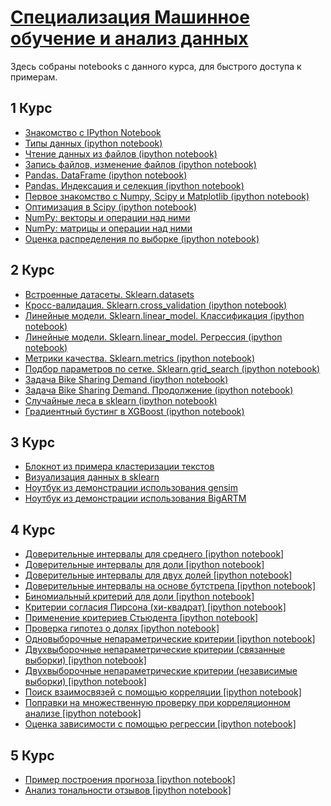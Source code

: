 # [Специализация Машинное обучение и анализ данных](https://www.coursera.org/specializations/machine-learning-data-analysis)

Здесь собраны notebooks с данного курса, для быстрого доступа к примерам.

## 1 Курс
- [Знакомство с IPython Notebook](https://github.com/totaki/yandex-mfti-materials/blob/master/course_1)
- [Типы данных (ipython notebook)](https://github.com/totaki/yandex-mfti-materials/blob/master/course_1/Types_in_Python.ipynb)
- [Чтение данных из файлов (ipython notebook)](https://github.com/totaki/yandex-mfti-materials/blob/master/course_1/ipython_files_data_reading.ipynb)
- [Запись файлов, изменение файлов (ipython notebook)](https://github.com/totaki/yandex-mfti-materials/blob/master/course_1/ipython_files_data_writing.ipynb)
- [Pandas. DataFrame (ipython notebook)](https://github.com/totaki/yandex-mfti-materials/blob/master/course_1/pandas_dataframe.ipynb)
- [Pandas. Индексация и селекция (ipython notebook)](https://github.com/totaki/yandex-mfti-materials/blob/master/course_1/pandas_indexing_selection.ipynb)
- [Первое знакомство с Numpy, Scipy и Matplotlib (ipython notebook)](https://github.com/totaki/yandex-mfti-materials/blob/master/course_1/NumPy_-SciPy_-Matplotlib-intro.ipynb)
- [Оптимизация в Scipy (ipython notebook)](https://github.com/totaki/yandex-mfti-materials/blob/master/course_1/SciPy-Optimization.ipynb)
- [NumPy: векторы и операции над ними](https://github.com/totaki/yandex-mfti-materials/blob/master/course_1/vector_operations.ipynb)
- [NumPy: матрицы и операции над ними](https://github.com/totaki/yandex-mfti-materials/blob/master/course_1/matrix_operations-.ipynb)
- [Оценка распределения по выборке (ipython notebook)](https://github.com/totaki/yandex-mfti-materials/blob/master/course_1/sample_distribution_evaluation.ipynb)

## 2 Курс
- [Встроенные датасеты. Sklearn.datasets](https://github.com/totaki/yandex-mfti-materials/blob/master/course_2/sklearn.datasets.ipynb)
- [Кросс-валидация. Sklearn.cross_validation (ipython notebook)](https://github.com/totaki/yandex-mfti-materials/blob/master/course_2/sklearn.cross_validation.ipynb)
- [Линейные модели. Sklearn.linear_model. Классификация (ipython notebook)](https://github.com/totaki/yandex-mfti-materials/blob/master/course_2/sklearn.linear_model_part1.ipynb)
- [Линейные модели. Sklearn.linear_model. Регрессия (ipython notebook)](https://github.com/totaki/yandex-mfti-materials/blob/master/course_2/sklearn.linear_model_part2.ipynb)
- [Метрики качества. Sklearn.metrics (ipython notebook)](https://github.com/totaki/yandex-mfti-materials/blob/master/course_2/sklearn.metrics.ipynb)
- [Подбор параметров по сетке. Sklearn.grid_search (ipython notebook)](https://github.com/totaki/yandex-mfti-materials/blob/master/course_2/sklearn.grid_search.ipynb)
- [Задача Bike Sharing Demand (ipython notebook)](https://github.com/totaki/yandex-mfti-materials/blob/master/course_2/sklearn.case_part1.ipynb)
- [Задача Bike Sharing Demand. Продолжение (ipython notebook)](https://github.com/totaki/yandex-mfti-materials/blob/master/course_2/sklearn.case_part2.ipynb)
- [Случайные леса в sklearn (ipython notebook)](https://github.com/totaki/yandex-mfti-materials/blob/master/course_2/sklearn.random_forest.ipynb)
- [Градиентный бустинг в XGBoost (ipython notebook)](https://github.com/totaki/yandex-mfti-materials/blob/master/course_2/sklearn.rf_vs_gb.ipynb)
## 3 Курс
- [Блокнот из примера кластеризации текстов](https://github.com/totaki/yandex-mfti-materials/blob/master/course_3/TextsClusteringExample.ipynb)
- [Визуализация данных в sklearn](https://github.com/totaki/yandex-mfti-materials/blob/master/course_3/sklearn.data_visualization.ipynb)
- [Ноутбук из демонстрации использования gensim](https://github.com/totaki/yandex-mfti-materials/blob/master/course_3/gensim.ipynb)
- [Ноутбук из демонстрации использования BigARTM](https://github.com/totaki/yandex-mfti-materials/blob/master/course_3/BigARTM.ipynb)
## 4 Курс
- [Доверительные интервалы для среднего [ipython notebook]](https://github.com/totaki/yandex-mfti-materials/blob/master/course_4/stat.mean_conf_int.ipynb)
- [Доверительные интервалы для доли [ipython notebook]](https://github.com/totaki/yandex-mfti-materials/blob/master/course_4/stat.proporion_conf_int.ipynb)
- [Доверительные интервалы для двух долей [ipython notebook]](https://github.com/totaki/yandex-mfti-materials/blob/master/course_4/stat.two_proporions_conf_int_upd.ipynb)
- [Доверительные интервалы на основе бутстрепа [ipython notebook]](https://github.com/totaki/yandex-mfti-materials/blob/master/course_4/stat.bootstrap_intervals.ipynb)
- [Биномиальный критерий для доли [ipython notebook]](https://github.com/totaki/yandex-mfti-materials/blob/master/course_4/stat.binomial_test_with_plots.ipynb)
- [Критерии согласия Пирсона (хи-квадрат) [ipython notebook]](https://github.com/totaki/yandex-mfti-materials/blob/master/course_4/stat.hi2_test.ipynb)
- [Применение критериев Стьюдента [ipython notebook]](https://github.com/totaki/yandex-mfti-materials/blob/master/course_4/stat.student_tests.ipynb)
- [Проверка гипотез о долях [ipython notebook]](https://github.com/totaki/yandex-mfti-materials/blob/master/course_4/stat.two_proportions_diff_test.ipynb)
- [Одновыборочные непараметрические критерии [ipython notebook]](https://github.com/totaki/yandex-mfti-materials/blob/master/course_4/stat.non_parametric_tests_1sample.ipynb)
- [Двухвыборочные непараметрические критерии (связанные выборки) [ipython notebook]](https://github.com/totaki/yandex-mfti-materials/blob/master/course_4/stat.non_parametric_tests_rel.ipynb)
- [Двухвыборочные непараметрические критерии (независимые выборки) [ipython notebook]](https://github.com/totaki/yandex-mfti-materials/blob/master/course_4/stat.non_parametric_tests_ind.ipynb)
- [Поиск взаимосвязей с помощью корреляции [ipython notebook]](https://github.com/totaki/yandex-mfti-materials/blob/master/course_4/stat.correlation.ipynb)
- [Поправки на множественную проверку при корреляционном анализе [ipython notebook]](https://github.com/totaki/yandex-mfti-materials/blob/master/course_4/stat.multiple_hypothesis_testing.ipynb)
- [Оценка зависимости с помощью регрессии [ipython notebook]](https://github.com/totaki/yandex-mfti-materials/blob/master/course_4/stat.regression.ipynb)

## 5 Курс
- [Пример построения прогноза [ipython notebook]](https://github.com/totaki/yandex-mfti-materials/blob/master/course_5/wine.ipynb)
- [Анализ тональности отзывов [ipython notebook]](https://github.com/totaki/yandex-mfti-materials/blob/master/course_5/SimpleSentiment.ipynb)
